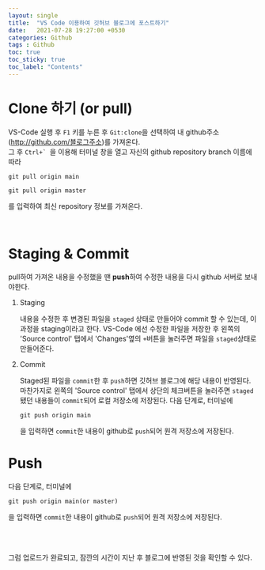```yaml
---
layout: single
title:  "VS Code 이용하여 깃허브 블로그에 포스트하기"
date:   2021-07-28 19:27:00 +0530
categories: Github
tags : Github
toc: true
toc_sticky: true
toc_label: "Contents"
---
```


# Clone 하기 (or pull)
VS-Code 실행 후 `F1` 키를 누른 후 `Git:clone`을 선택하여 내 github주소(http://github.com/블로그주소)를 가져온다.<br>
그 후 ``Ctrl+` ``을 이용해 터미널 창을 열고 자신의 github repository branch 이름에 따라 
```
git pull origin main
```
```
git pull origin master
```
를 입력하여 최신 repository 정보를 가져온다.

<br>

# Staging & Commit
pull하여 가져온 내용을 수정했을 땐 **push**하여 수정한 내용을 다시 github 서버로 보내야한다.

1. Staging
    
    내용을 수정한 후 변경된 파일을 `staged` 상태로 만들어야 commit 할 수 있는데, 이 과정을 staging이라고 한다. VS-Code 에선 수정한 파일을 저장한 후 왼쪽의 'Source control' 탭에서 'Changes'옆의 `+`버튼을 눌러주면 파일을 `staged`상태로 만들어준다.

2. Commit

    Staged된 파일을 `commit`한 후 `push`하면 깃허브 블로그에 해당 내용이 반영된다. 마찬가지로 왼쪽의 'Source control' 탭에서 상단의 체크버튼을 눌러주면 `staged`됐던 내용들이 `commit`되어 로컬 저장소에 저장된다. 다음 단계로, 터미널에
    ```
    git push origin main
    ```
    을 입력하면 `commit`한 내용이 github로 `push`되어 원격 저장소에 저장된다.

# Push

다음 단계로, 터미널에

```
git push origin main(or master)
```

을 입력하면 `commit`한 내용이 github로 `push`되어 원격 저장소에 저장된다.
    
<br><br>

그럼 업로드가 완료되고, 잠깐의 시간이 지난 후 블로그에 반영된 것을 확인할 수 있다.
